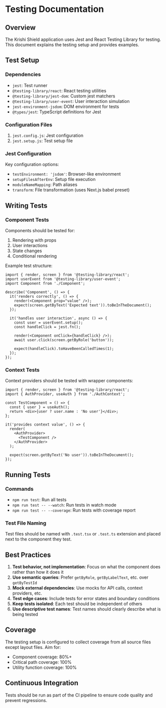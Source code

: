 # Testing Documentation

## Overview

The Krishi Shield application uses Jest and React Testing Library for testing. This document explains the testing setup and provides examples.

## Test Setup

### Dependencies

- `jest`: Test runner
- `@testing-library/react`: React testing utilities
- `@testing-library/jest-dom`: Custom jest matchers
- `@testing-library/user-event`: User interaction simulation
- `jest-environment-jsdom`: DOM environment for tests
- `@types/jest`: TypeScript definitions for Jest

### Configuration Files

1. `jest.config.js`: Jest configuration
2. `jest.setup.js`: Test setup file

### Jest Configuration

Key configuration options:

- `testEnvironment: 'jsdom'`: Browser-like environment
- `setupFilesAfterEnv`: Setup file execution
- `moduleNameMapping`: Path aliases
- `transform`: File transformation (uses Next.js babel preset)

## Writing Tests

### Component Tests

Components should be tested for:

1. Rendering with props
2. User interactions
3. State changes
4. Conditional rendering

Example test structure:

```tsx
import { render, screen } from '@testing-library/react';
import userEvent from '@testing-library/user-event';
import Component from './Component';

describe('Component', () => {
  it('renders correctly', () => {
    render(<Component prop="value" />);
    expect(screen.getByText('Expected text')).toBeInTheDocument();
  });

  it('handles user interaction', async () => {
    const user = userEvent.setup();
    const handleClick = jest.fn();
    
    render(<Component onClick={handleClick} />);
    await user.click(screen.getByRole('button'));
    
    expect(handleClick).toHaveBeenCalledTimes(1);
  });
});
```

### Context Tests

Context providers should be tested with wrapper components:

```tsx
import { render, screen } from '@testing-library/react';
import { AuthProvider, useAuth } from './AuthContext';

const TestComponent = () => {
  const { user } = useAuth();
  return <div>{user ? user.name : 'No user'}</div>;
};

it('provides context value', () => {
  render(
    <AuthProvider>
      <TestComponent />
    </AuthProvider>
  );
  
  expect(screen.getByText('No user')).toBeInTheDocument();
});
```

## Running Tests

### Commands

- `npm run test`: Run all tests
- `npm run test -- --watch`: Run tests in watch mode
- `npm run test -- --coverage`: Run tests with coverage report

### Test File Naming

Test files should be named with `.test.tsx` or `.test.ts` extension and placed next to the component they test.

## Best Practices

1. **Test behavior, not implementation**: Focus on what the component does rather than how it does it
2. **Use semantic queries**: Prefer `getByRole`, `getByLabelText`, etc. over `getByTestId`
3. **Mock external dependencies**: Use mocks for API calls, context providers, etc.
4. **Test edge cases**: Include tests for error states and boundary conditions
5. **Keep tests isolated**: Each test should be independent of others
6. **Use descriptive test names**: Test names should clearly describe what is being tested

## Coverage

The testing setup is configured to collect coverage from all source files except layout files. Aim for:
- Component coverage: 80%+
- Critical path coverage: 100%
- Utility function coverage: 100%

## Continuous Integration

Tests should be run as part of the CI pipeline to ensure code quality and prevent regressions.